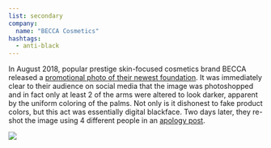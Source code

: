 ```yaml
---
list: secondary
company:
  name: "BECCA Cosmetics"
hashtags:
  - anti-black
---
```


In August 2018, popular prestige skin-focused cosmetics brand BECCA released a [promotional photo of their newest foundation](https://www.teenvogue.com/story/becca-cosmetics-accused-blackface-foundation-swatch-images). It was immediately clear to their audience on social media that the image was photoshopped and in fact only at least 2 of the arms were altered to look darker, apparent by the uniform coloring of the palms. Not only is it dishonest to fake product colors, but this act was essentially digital blackface. Two days later, they re-shot the image using 4 different people in an [apology post](https://hypebae.com/2018/8/becca-cosmetics-response-skin-love-campaign-photoshop-controversy).

![](/becca.jpg)

